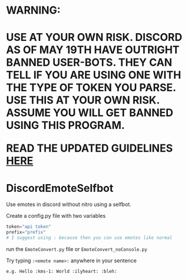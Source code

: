 <h1><strong>WARNING:</h1></strong>
  <h1><strong>
  USE AT YOUR OWN RISK. DISCORD AS OF MAY 19TH HAVE OUTRIGHT BANNED USER-BOTS.
  THEY CAN TELL IF YOU ARE USING ONE WITH THE TYPE OF TOKEN YOU PARSE.
  USE THIS AT YOUR OWN RISK. ASSUME YOU WILL GET BANNED USING THIS PROGRAM.
  
  READ THE UPDATED GUIDELINES <a href=https://discord.com/guidelines>HERE</a>
</strong></h1>

# DiscordEmoteSelfbot
Use emotes in discord without nitro using a selfbot.

Create a config.py file with two variables
```python
token="api token"
prefix="prefix"
# I suggest using : because then you can use emotes like normal
```
run the `EmoteConvert.py` file or `EmoteConvert_noConsole.py`

Try typing `:<emote name>:` anywhere in your sentence

```
e.g. Hello :kms-1: World :ilyheart: :bleh:
```



